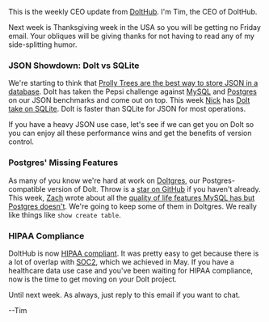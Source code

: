 This is the weekly CEO update from [DoltHub](https://www.dolthub.com/). I'm Tim, the CEO of DoltHub. 

Next week is Thanksgiving week in the USA so you will be getting no Friday email. Your obliques will be giving thanks for not having to read any of my side-splitting humor.

### JSON Showdown: Dolt vs SQLite

We're starting to think that [Prolly Trees are the best way to store JSON in a database](https://www.dolthub.com/blog/2024-07-15-json-prolly-trees/). Dolt has taken the Pepsi challenge against [MySQL](https://www.dolthub.com/blog/2024-09-09-json-mysql-vs-dolt/) and [Postgres](https://www.dolthub.com/blog/2024-09-22-json-postgres-vs-dolt/) on our JSON benchmarks and come out on top. This week [Nick](https://www.dolthub.com/team#nick) has [Dolt take on SQLite](https://www.dolthub.com/blog/2024-11-18-json-sqlite-vs-dolt/). Dolt is faster than SQLite for JSON for most operations.

If you have a heavy JSON use case, let's see if we can get you on Dolt so you can enjoy all these performance wins and get the benefits of version control. 

### Postgres' Missing Features

As many of you know we're hard at work on [Doltgres](https://github.com/dolthub/doltgresql), our Postgres-compatible version of Dolt. Throw is a [star on GitHub](https://github.com/dolthub/doltgresql) if you haven't already. This week, [Zach](https://www.dolthub.com/team#zach) wrote about all the [quality of life features MySQL has but Postgres doesn't](https://www.dolthub.com/blog/2024-11-19-postgres-missing-quality-of-life-features/). We're going to keep some of them in Doltgres. We really like things like `show create table`.

### HIPAA Compliance

DoltHub is now [HIPAA compliant](https://www.dolthub.com/blog/2024-11-15-hipaa/). It was pretty easy to get because there is a lot of overlap with [SOC2](https://www.dolthub.com/blog/2024-05-22-soc2/), which we achieved in May. If you have a healthcare data use case and you've been waiting for HIPAA compliance, now is the time to get moving on your Dolt project.

Until next week. As always, just reply to this email if you want to chat.

--Tim